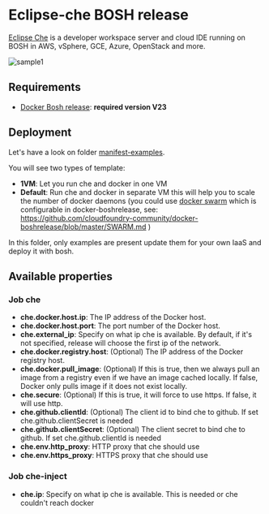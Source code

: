 Eclipse-che BOSH release
=======================

[Eclipse Che](https://eclipse.org/che/) is a developer workspace server and cloud IDE running on BOSH in AWS, vSphere, GCE, Azure, OpenStack and more.

![sample1](https://eclipse.org/che/images/hero-home.png)

Requirements
------------

- [Docker Bosh release](https://github.com/cloudfoundry-community/docker-boshrelease): **required version V23**

Deployment
----------

Let's have a look on folder [manifest-examples](manifest-examples).

You will see two types of template:

- **1VM**: Let you run che and docker in one VM
- **Default**: Run che and docker in separate VM this will help you to scale the number of docker daemons (you could use [docker swarm](https://docs.docker.com/swarm/overview/) which is configurable in docker-boshrelease, see: https://github.com/cloudfoundry-community/docker-boshrelease/blob/master/SWARM.md )

In this folder, only examples are present update them for your own IaaS and deploy it with bosh.

Available properties
--------------------

### Job che

- **che.docker.host.ip**: The IP address of the Docker host.
- **che.docker.host.port**: The port number of the Docker host.
- **che.external_ip**: Specify on what ip che is available. By default, if it's not specified, release will choose the first ip of the network.
- **che.docker.registry.host**: (Optional) The IP address of the Docker registry host.
- **che.docker.pull_image**: (Optional) If this is true, then we always pull an image from a registry even if we have an image cached locally. If false, Docker only pulls image if it does not exist locally.
- **che.secure**: (Optional) If this is true, it will force to use https. If false, it will use http.
- **che.github.clientId**: (Optional) The client id to bind che to github. If set che.github.clientSecret is needed
- **che.github.clientSecret**: (Optional) The client secret to bind che to github. If set che.github.clientId is needed
- **che.env.http_proxy**: HTTP proxy that che should use
- **che.env.https_proxy**: HTTPS proxy that che should use

### Job che-inject

- **che.ip**: Specify on what ip che is available. This is needed or che couldn't reach docker